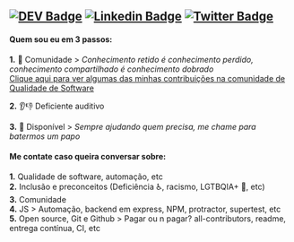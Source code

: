 [![DEV Badge](https://img.shields.io/badge/-DEV.to-000?style=flat-square&logo=dev.to&logoColor=white&link=https://dev.to/paulogoncalvesbh)](https://dev.to/paulogoncalvesbh)
[![Linkedin Badge](https://img.shields.io/badge/-LinkedIn-blue?style=flat-square&logo=Linkedin&logoColor=white&link=https://www.linkedin.com/in/paulo-goncalve/)](https://www.linkedin.com/in/paulo-goncalve/)
[![Twitter Badge](https://img.shields.io/badge/-Twitter-1ca0f1?style=flat-square&labelColor=1ca0f1&logo=twitter&logoColor=white&link=https://twitter.com/paulorgoncalves)](https://twitter.com/paulorgoncalves)
---

#### Quem sou eu em 3 passos:

**1.** 💉 Comunidade > _Conhecimento retido é conhecimento perdido, conhecimento compartilhado é conhecimento dobrado_<br>
[Clique aqui para ver algumas das minhas contribuições na comunidade de Qualidade de Software](https://gist.github.com/PauloGoncalvesBH/b44805191f49558edbd6723a1f625d0f)

**2.** 👂👎 Deficiente auditivo 

**3.** 💬 Disponível > _Sempre ajudando quem precisa, me chame para batermos um papo_

#### Me contate caso queira conversar sobre:
**1.** Qualidade de software, automação, etc<br>
**2.** Inclusão e preconceitos (Deficiência ♿, racismo, LGTBQIA+ 🌈, etc)<br>
**3.** Comunidade<br>
**4.** JS > Automação, backend em express, NPM, protractor, supertest, etc<br>
**5.** Open source, Git e Github > Pagar ou n pagar? all-contributors, readme, entrega contínua, CI, etc


<!--
**PauloGoncalvesBH/PauloGoncalvesBH** is a ✨ _special_ ✨ repository because its `README.md` (this file) appears on your GitHub profile.

Here are some ideas to get you started:

- 🔭 I’m currently working on ...
- 🌱 I’m currently learning ...
- 👯 I’m looking to collaborate on ...
- 🤔 I’m looking for help with ...
- 💬 Ask me about ...
- 📫 How to reach me: ...
- 😄 Pronouns: ...
- ⚡ Fun fact: ...
-->
